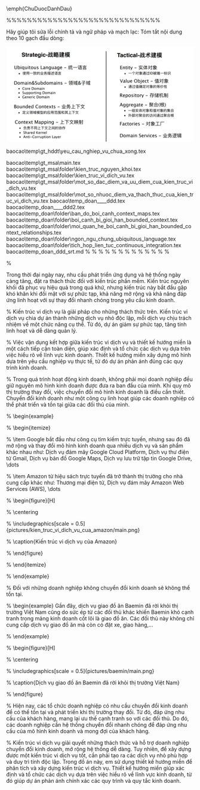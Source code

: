 <!--@ Latex -->
<!-- Cần thêm nhiều ví dụ -->
<!-- Tiêu đề chương các mục có tiếng anh -->
<!-- ảnh,  bảng luôn căn giữa -->
<!-- ảnh,  bảng luôn  có 2 begin + end -->
<!-- ảnh luôn dùng [scale] -->
<!-- ảnh luôn có _folder/main -->
<!-- \newpage phải ở   main -->
<!--! có dùng màu -->
\emph{ChuDuocDanhDau}
<!--! có dùng ngăn cách -->
%%%%%%%%%%%%%%%%%%%%%%%%%%%%%%
<!-- \usepackage{wrapfig} -->
<!--@ Latex -->

<!--@ ChatGPT -->
Hãy giúp tôi sửa lỗi chính tả và ngữ pháp và mạch lạc:
Tóm tắt nội dung theo 10 gạch đầu dòng:
<!--! Hãy sử dụng Ngôn ngữ chung (Ubiquitous Language) trong domain driven design (DDD) với nội dung nghiệp vụ kinh doanh sau: -->
<!-- Trình bày về Relationship trong domain driven design -->
<!--@ ChatGPT --> 

![Alt text](image.png)
<!-- KHOA TOÁN - TIN  -->
<!-- microservices có hình lục giác -->

baocao\temp\gt_hddt\yeu_cau_nghiep_vu_chua_xong.tex





baocao\temp\gt_msa\main.tex
baocao\temp\gt_msa\folder\kien_truc_nguyen_khoi.tex
baocao\temp\gt_msa\folder\kien_truc_vi_dich_vu.tex
baocao\temp\gt_msa\folder\mot_so_dac_diem_va_uu_diem_cua_kien_truc_vi_dich_vu.tex
baocao\temp\gt_msa\folder\mot_so_nhuoc_diem_va_thach_thuc_cua_kien_truc_vi_dich_vu.tex
baocao\temp\_doan\____ddd.tex
baocao\temp\_doan\____ddd2.tex
baocao\temp\_doan\folder\ban_do_boi_canh_context_maps.tex
baocao\temp\_doan\folder\boi_canh_bi_gioi_han_bounded_context.tex
baocao\temp\_doan\folder\moi_quan_he_boi_canh_bi_gioi_han_bounded_context_relationships.tex
baocao\temp\_doan\folder\ngon_ngu_chung_ubiquitous_language.tex       
baocao\temp\_doan\folder\tich_hop_lien_tuc_continuous_integration.tex 
baocao\temp\_doan\_ddd_srt.md
%
%
%
%
%
%
%
%
%
%
%
%
%

%

Trong thời đại ngày nay, nhu cầu phát triển ứng dụng và hệ thống ngày càng tăng, đặt ra thách thức đối với kiến trúc phần mềm. Kiến trúc nguyên khối đã phục vụ hiệu quả trong quá khứ, nhưng kiến trúc này bắt đầu gặp khó khăn khi đối mặt với sự phức tạp, khả năng mở rộng và khả năng đáp ứng linh hoạt với sự thay đổi nhanh chóng trong yêu cầu kinh doanh.

% Kiến trúc vi dịch vụ là giải pháp cho những thách thức trên. Kiến trúc vi dịch vụ chia dự án thành những dịch vụ nhỏ độc lập, mỗi dịch vụ chịu trách nhiệm về một chức năng cụ thể. Từ đó, dự án giảm sự phức tạp, tăng tính linh hoạt và dễ dàng quản lý.

% Việc vận dụng kết hợp giữa kiến trúc vi dịch vụ và thiết kế hướng miền là một cách tiếp cận toàn diện, giúp xác định và tổ chức các dịch vụ dựa trên việc hiểu rõ về lĩnh vực kinh doanh. Thiết kế hướng miền xây dựng mô hình dựa trên yêu cầu nghiệp vụ thực tế, từ đó dự án phản ánh đúng các quy trình kinh doanh.

% Trong quá trình hoạt động kinh doanh, không phải mọi doanh nghiệp đều giữ nguyên mô hình kinh doanh được đưa ra ban đầu của mình. Khi quy mô thị trường thay đổi, việc chuyển đổi mô hình kinh doanh là điều cần thiết. Chuyển đổi kinh doanh như một công cụ linh hoạt giúp các doanh nghiệp có thể phát triển và tồn tại giữa các đối thủ của mình.

% \begin{example}

% \begin{itemize}

% \item Google bắt đầu như công cụ tìm kiếm trực tuyến, nhưng sau đó đã mở rộng và thay đổi mô hình kinh doanh qua nhiều dịch vụ và sản phẩm khác nhau như: Dịch vụ đám mây Google Cloud Platform, Dịch vụ thư điện tử Gmail, Dịch vụ bản đồ Google Maps, Dịch vụ lưu trữ tập tin Google Drive, \dots

% \item Amazon từ hiệu sách trực tuyến đã trở thành thị trường cho nhà cung cấp khác như: Thương mại điện tử, Dịch vụ đám mây Amazon Web Services (AWS), \dots

% \begin{figure}[H]

% \centering

% \includegraphics[scale = 0.5]{pictures/kien_truc_vi_dich_vu_cua_amazon/main.png}

% \caption{Kiến trúc vi dịch vụ của Amazon}

% \end{figure}

% \end{itemize}

% \end{example}

% Đối với những doanh nghiệp không chuyển đổi kinh doanh sẽ không thể tồn tại.

% \begin{example} Gần đây, dịch vụ giao đồ ăn Baemin đã rời khỏi thị trường Việt Nam cũng do sức ép từ các đối thủ khác khiến Baemin khó cạnh tranh trong mảng kinh doanh cốt lõi là giao đồ ăn. Các đối thủ này không chỉ cung cấp dịch vụ giao đồ ăn mà còn có đặt xe, giao hàng,...

% \end{example}

% \begin{figure}[H]

% \centering

% \includegraphics[scale = 0.5]{pictures/baemin/main.png}

% \caption{Dịch vụ giao đồ ăn Baemin đã rời khỏi thị trường Việt Nam}

% \end{figure}

% Hiện nay, các tổ chức doanh nghiệp có nhu cầu chuyển đổi kinh doanh để có thể tồn tại và phát triển khi thị trường thay đổi. Từ đó, đáp ứng nhu cầu của khách hàng, mang lại ưu thế cạnh tranh so với các đối thủ. Do đó, các doanh nghiệp cần hệ thống chuyển đổi nhanh chóng để đáp ứng nhu cầu của mô hình kinh doanh và mong đợi của khách hàng.

% Kiến trúc vi dịch vụ giải quyết những thách thức và hỗ trợ doanh nghiệp chuyển đổi kinh doanh, mở rộng hệ thống dễ dàng. Tuy nhiên, để xây dựng được một kiến trúc vi dịch vụ tốt, cần phải tạo ra các dịch vụ nhỏ phù hợp và duy trì tính độc lập. Trong đồ án này, em sử dụng thiết kế hướng miền để phân tích và xây dựng kiến trúc vi dịch vụ. Thiết kế hướng miền giúp xác định và tổ chức các dịch vụ dựa trên việc hiểu rõ về lĩnh vực kinh doanh, từ đó giúp dự án phản ánh chính xác các quy trình và quy tắc kinh doanh.